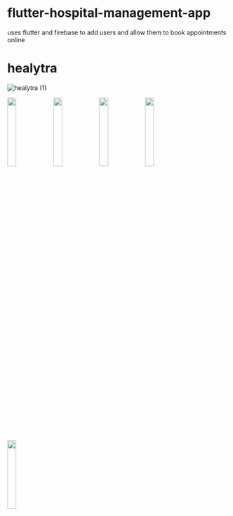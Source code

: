 # flutter-hospital-management-app
uses flutter and firebase to add users and allow them to book appointments online 
# healytra
![healytra (1)](https://github.com/mayankcodezzz/healytra/assets/87845012/28105607-67db-4c97-8904-46cbf2d27035)

<img src="https://github.com/mayankcodezzz/healytra/assets/87845012/c9d3ef72-0ea5-47ef-abb8-da113d50d16b" width="20%">
<img src="https://github.com/mayankcodezzz/healytra/assets/87845012/d2156117-6336-41c8-913a-4c027b308b75" width="20%">
<img src="https://github.com/mayankcodezzz/healytra/assets/87845012/5040c253-43a7-41b5-9ee9-d6ebdb36d4da" width="20%">
<img src="https://github.com/mayankcodezzz/healytra/assets/87845012/0e3d62b2-bdeb-45aa-a743-185002d5059b" width="20%">
<img src="https://github.com/mayankcodezzz/healytra/assets/87845012/745bb1dd-9a81-4a16-a4df-0b860ee411bf" width="20%">
